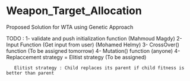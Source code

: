 # Weapon_Target_Allocation
Proposed Solution for WTA using Genetic Approach

TODO : 
        1- validate and push initialization function  (Mahmoud Magdy)
        2- Input Function (Get input from user)       (Mohamed Helmy)
        3- CrossOver() function                       (To be assigned tomorrow)
        4- Mutation() function                        (anyone)
        4- Replaccement strategy = Elitist strategy   (To be assigned)
        
        
       Elitist strategy : Child replaces its parent if child fitness is better than parent 
